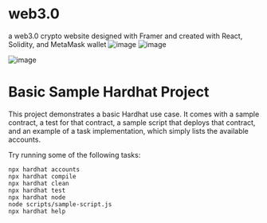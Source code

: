 # web3.0
a web3.0 crypto website designed with Framer and created with React, Solidity, and MetaMask wallet
![image](https://user-images.githubusercontent.com/91984031/147844013-31693aab-5551-42ae-b8ac-28f899d13202.png)
![image](https://user-images.githubusercontent.com/91984031/147844434-d89aa393-1e8b-4373-a1c0-78a46a6edd3c.png)

![image](https://user-images.githubusercontent.com/91984031/147844017-07e3774e-eb17-471f-a398-fe02cfa45f42.png)

#


# Basic Sample Hardhat Project

This project demonstrates a basic Hardhat use case. It comes with a sample contract, a test for that contract, a sample script that deploys that contract, and an example of a task implementation, which simply lists the available accounts.

Try running some of the following tasks:

```shell
npx hardhat accounts
npx hardhat compile
npx hardhat clean
npx hardhat test
npx hardhat node
node scripts/sample-script.js
npx hardhat help
```
